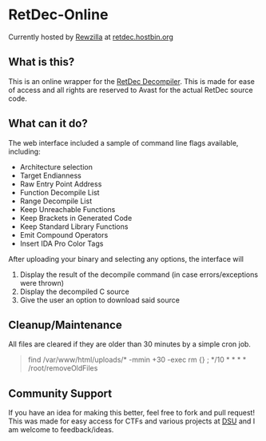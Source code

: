 
# RetDec-Online

Currently hosted by [Rewzilla](https://github.com/rewzilla) at [retdec.hostbin.org](http://retdec.hostbin.org)

## What is this?

This is an online wrapper for the [RetDec Decompiler](http://github.com/avast-tl/retdec). This is made for ease of access and all rights are reserved to Avast for the actual RetDec source code. 

## What can it do?
The web interface included a sample of command line flags available, including:

- Architecture selection
- Target Endianness
- Raw Entry Point Address
- Function Decompile List
- Range Decompile List
- Keep Unreachable Functions
- Keep Brackets in Generated Code
- Keep Standard Library Functions
- Emit Compound Operators
- Insert IDA Pro Color Tags

After uploading your binary and selecting any options, the interface will

1. Display the result of the decompile command (in case errors/exceptions were thrown)
2. Display the decompiled C source
3. Give the user an option to download said source

## Cleanup/Maintenance

All files are cleared if they are older than 30 minutes by a simple cron job.

> find /var/www/html/uploads/* -mmin +30 -exec rm {} \;
> */10 * * * * /root/removeOldFiles

## Community Support

If you have an idea for making this better, feel free to fork and pull request! This was made for easy access for CTFs and various projects at [DSU](https://dsu.edu) and I am welcome to feedback/ideas.
